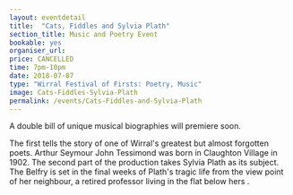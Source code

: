 ```yaml
---
layout: eventdetail
title:  "Cats, Fiddles and Sylvia Plath"
section_title: Music and Poetry Event
bookable: yes
organiser_url:
price: CANCELLED
time: 7pm-10pm
date: 2018-07-07
type: "Wirral Festival of Firsts: Poetry, Music"
image: Cats-Fiddles-Sylvia-Plath
permalink: /events/Cats-Fiddles-and-Sylvia-Plath
---
```


A double bill of unique musical biographies will premiere soon.

The first tells the story of one of Wirral's greatest but almost forgotten poets. Arthur Seymour John Tessimond was born in Claughton Village in 1902. The second part of the production takes Sylvia Plath as its subject. The Belfry is set in the final weeks of Plath's tragic life from the view point of her neighbour, a retired professor living in the flat below hers .
